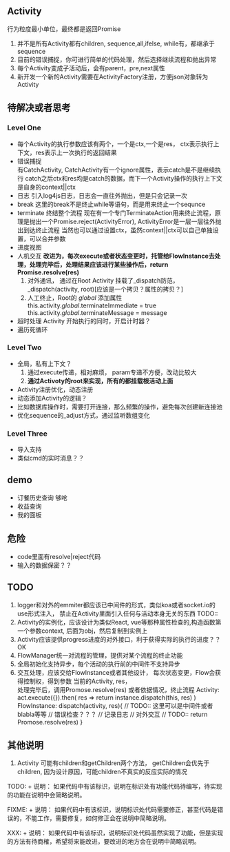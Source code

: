 ## Activity
行为粒度最小单位，最终都是返回Promise   
1. 并不是所有Activity都有children, sequence,all,ifelse, while有，都继承于sequence
2. 目前的错误捕捉，你可进行简单的代码处理，然后选择继续流程和抛出异常
3. 每个Activity变成子活动后，会有parent，pre,next属性
4. 新开发一个新的Activity需要在ActivityFactory注册，方便json对象转为Activity

## 待解决或者思考
### Level One
* 每个Activity的执行参数应该有两个，一个是ctx,一个是res， ctx表示执行上下文，res表示上一次执行的返回结果
* 错误捕捉   
    有CatchActivity, CatchActivity有一个ignore属性，表示catch是不是继续执行
    catch之后ctx和res均是catch的数据，而下一个Activity操作的执行上下文是自身的context||ctx
* 日志
    引入log4js日志，日志会一直往外抛出，但是只会记录一次
* break
    这里的break不是终止while等语句，而是用来终止一个sequnce
* terminate
    终结整个流程
    现在有一个专门TerminateAction用来终止流程，原理是抛出一个Promise.reject(ActivityError), ActivityError是一层一层往外抛出到达终止流程
    当然也可以通过设置ctx，虽然context||ctx可以自己单独设置，可以合并参数
* 进度视图
* 人机交互 
  **改进为，每次execute或者状态变更时，托管给FlowInstance去处理，处理完毕后，处理结果应该进行某些操作后，return Promise.resolve(res)**
    1. 对外通讯， 通过在Root Activity 挂载了_dispatch防范， _dispatch(activity, root)[应该是一个拷贝？属性的拷贝？]
    2. 人工终止，Root的 _global_ 添加属性
        this.activity._global_.terminateImmediate = true
        this.activity._global_.terminateMessage = message
* 超时处理
    Activity 开始执行的同时，开启计时器？ 
* 遍历死循环 

### Level Two
* 全局，私有上下文？
    1. 通过execute传递，相对麻烦， param专递不方便，改动比较大    
    2. **通过Activoty的root来实现，所有的都挂载根活动上面**
* Activity注册优化，动态注册
* 动态添加Activity的逻辑？
* 比如数据库操作时，需要打开连接，那么频繁的操作，避免每次创建新连接池
* 优化sequence的_adjust方式，通过监听数组变化

### Level Three
* 导入支持
* 类似cmd的实时消息？？


## demo
* 订餐历史查询 够呛
* 收益查询
* 我的面板


## 危险
* code里面有resolve|reject代码
* 输入的数据保密？？

## TODO
1. logger和对外的emmiter都应该已中间件的形式，类似koa或者socket.io的use形式注入， 禁止在Activity里面引入任何与活动本身无关的东西
   TODO::
2. Activity的实例化，应该设计为类似React, vue等那种属性检查的,构造函数第一个参数context, 后面为obj，然后复制到实例上
3. Activity应该提供progress进度的对外接口，利于获得实际的执行的进度？？
   OK
4. FlowManager统一对流程的管理，提供对某个流程的终止功能
5. 全局初始化支持异步，每个活动的执行前的中间件不支持异步
6. 交互处理，应该交给FlowInstance或者其他设计， 每次状态变更，Flow会获得控制权，得到参数 当前的Activity, res，    
    处理完毕后，调用Promose.resolve(res) 或者依据情况，终止流程
    Activity:
    act.execute({}).then( res =>
        return instance.dispatch(this, res)
    )
    FlowInstance:
    dispatch(activity, res){
        // TODO:: 这里可以是中间件或者blabla等等
        //  错误检查？？？
        // 记录日志
        // 对外交互
        // TODO::
        return Promose.resolve(res)
    }



## 其他说明
1. Activity 可能有children和getChildren两个方法， getChildren会优先于children, 因为设计原因，可能children不真实的反应实际的情况



TODO: + 说明：
如果代码中有该标识，说明在标识处有功能代码待编写，待实现的功能在说明中会简略说明。

FIXME: + 说明：
如果代码中有该标识，说明标识处代码需要修正，甚至代码是错误的，不能工作，需要修复，如何修正会在说明中简略说明。

XXX: + 说明：
如果代码中有该标识，说明标识处代码虽然实现了功能，但是实现的方法有待商榷，希望将来能改进，要改进的地方会在说明中简略说明。



